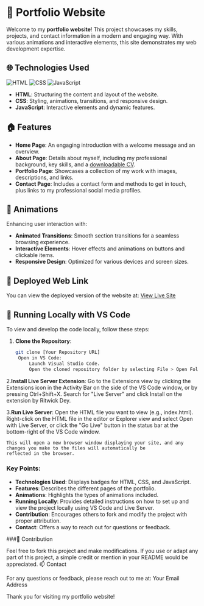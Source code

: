 # 🚀 Portfolio Website

Welcome to my **portfolio website**! This project showcases my skills, projects, and contact information in a modern and engaging way. With various animations and interactive elements, this site demonstrates my web development expertise.

## 🌐 Technologies Used

![HTML](https://img.shields.io/badge/HTML-<color>?style=flat&logo=html5&logoColor=white) 
![CSS](https://img.shields.io/badge/CSS-<color>?style=flat&logo=css3&logoColor=white) 
![JavaScript](https://img.shields.io/badge/JavaScript-<color>?style=flat&logo=javascript&logoColor=white)

- **HTML**: Structuring the content and layout of the website.
- **CSS**: Styling, animations, transitions, and responsive design.
- **JavaScript**: Interactive elements and dynamic features.

## 🏠 Features

- **Home Page**: An engaging introduction with a welcome message and an overview.
- **About Page**: Details about myself, including my professional background, key skills, and a [downloadable CV](#). 
- **Portfolio Page**: Showcases a collection of my work with images, descriptions, and links.
- **Contact Page**: Includes a contact form and methods to get in touch, plus links to my professional social media profiles.

## 🎨 Animations

Enhancing user interaction with:
- **Animated Transitions**: Smooth section transitions for a seamless browsing experience.
- **Interactive Elements**: Hover effects and animations on buttons and clickable items.
- **Responsive Design**: Optimized for various devices and screen sizes.

## 🔗 Deployed Web Link

You can view the deployed version of the website at: [View Live Site](#)

## 🔧 Running Locally with VS Code

To view and develop the code locally, follow these steps:

1. **Clone the Repository**:
   ```bash
   git clone [Your Repository URL]
    Open in VS Code:
        Launch Visual Studio Code.
        Open the cloned repository folder by selecting File > Open Folder... and choosing the folder.

 2.**Install Live Server Extension**:
        Go to the Extensions view by clicking the Extensions icon in the Activity Bar on the side of the VS Code window, or by pressing Ctrl+Shift+X.
        Search for "Live Server" and click Install on the extension by Ritwick Dey.

  3.**Run Live Server**:
        Open the HTML file you want to view (e.g., index.html).
        Right-click on the HTML file in the editor or Explorer view and select Open with Live Server, or click the "Go Live" button in the status bar at the bottom-right of the VS Code window.

    This will open a new browser window displaying your site, and any changes you make to the files will automatically be 
    reflected in the browser.


### Key Points:
- **Technologies Used**: Displays badges for HTML, CSS, and JavaScript.
- **Features**: Describes the different pages of the portfolio.
- **Animations**: Highlights the types of animations included.
- **Running Locally**: Provides detailed instructions on how to set up and view the project locally using VS Code and Live Server.
- **Contribution**: Encourages others to fork and modify the project with proper attribution.
- **Contact**: Offers a way to reach out for questions or feedback.


###🤝 Contribution

Feel free to fork this project and make modifications. If you use or adapt any part of this project, a simple credit or mention in your README would be appreciated.
📫 Contact

For any questions or feedback, please reach out to me at: Your Email Address

Thank you for visiting my portfolio website!
